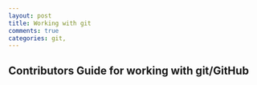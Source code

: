 ```yaml
---
layout: post
title: Working with git
comments: true
categories: git,
---
```


## Contributors Guide for working with git/GitHub
